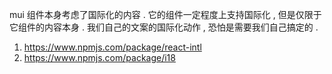 
mui 组件本身考虑了国际化的内容 . 
它的组件一定程度上支持国际化 , 但是仅限于它组件的内容本身 . 
我们自己的文案的国际化动作 , 恐怕是需要我们自己搞定的 . 

1. https://www.npmjs.com/package/react-intl
2. https://www.npmjs.com/package/i18

